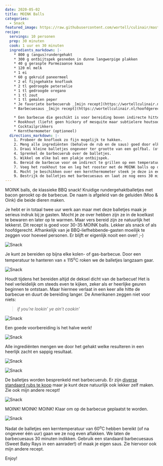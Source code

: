 ```yaml
---
date: 2020-05-02
title: MOINK Balls
categories:
  - Snack
featured_image: https://raw.githubusercontent.com/wortell/culinair/master/fotos/moinkballs/_MG_9945.jpg
recipe:
  servings: 10 personen
  prep: 30 minuten
  cook: 1 uur en 30 minuten
  ingredients_markdown: |-
    * 800 g (angus)rundergehakt
    * 300 g ontbijtspek gesneden in dunne langwerpige plakken
    * 40 g geraspte Parmezaanse kaas
    * 120 ml melk
    * 1 ei
    * 60 g gekruid paneermeel
    * 2 el fijngehakte knoflook
    * 2 tl gedroogde peterselie
    * 1 tl gedroogde oregano
    * 1 tl zout
    * 1 tl gemalen peper
    * Je favoriete barbecuerub _[mijn recept](https://wortellculinair.nl/hoofdgerecht/2020/05/01/bbq-dry-rub/)_
    * Barbecuesaus _[mijn recept](https://wortellculinair.nl/hoofdgerecht/2020/05/01/homemade-bbq-saus/)_

    * Een barbecue die geschikt is voor bereiding boven indirecte hitte. Dit betekend dat het vlees niet rechtstreeks blootgesteld wordt aan de hittebron. We willen de barbecue op een lage temperatuur (± 115<sup>o</sup>C) houden en het vlees langzaam gaar roken. Voor tips over hoe dit te doen zie bijvoorbeeld de [website van Weber](https://www.weber.com/NL/nl/tips-tricks/grillmethoden/weber-49375.html). De brandstof (gas of kolen) maakt niet uit maar het is wel belangrijk dat we rook kunnen toevoegen. Bij kolen gebruik je hiervoor houtsnippers of _‘chunks’_, en voor electrische barbecue dien je zogenaamde _‘smoker box’_ te gebruiken. Bij een electrische barebecue is het helaas niet mogelijk om te roken. Je zou nog steeds de MOINK balls kunnen bereiden maar mist hierbij de rooksmaak.
    * Rookhout (liefst geen hickory of mesquite maar subtielere houtsoorten zoals appel of kers) 
    * Cocktailprikkers
    * Kernthermometer (optioneel)
  directions_markdown: |-
    1. Probeer de knoflook zo fijn mogelijk te hakken.
    2. Meng alle ingrediënten (behalve de rub en de saus) goed door elkaar in een grote kom.
    3. Draai kleine balletjes ongeveer ter grootte van een golfbal. (of weeg ze af 35 g per stuk zoals ik dat doe #OCD)
    4. Sprenkel de barbecuerub over de balletjes.
    5. Wikkel om elke bal een plakje ontbijspek.
    6. Bereid de barbecue voor om indirect te grillen op een temperatuur van ± 115<sup>o</sup>C. Voor een standaard kogelbarbecue kun je eventueel de _“snake method”_ gebruiken om te zorgen voor een lage constante temperatuur. Er zijn online genoeg artikelen en videos te vinden over _“low and slow”_ barebecuen.
    7. Voeg het rookhout toe en leg het rooster met de MOINK balls op de barbecue.
    8. Mocht je beschikken over een kernthermometer steek je deze in een van de balletjes totdat ze een temperatuur van 60<sup>o</sup>C. Mocht je deze niet hebben houdt dan ongeveer één uur aan.
    9. Bestrijk de balletjes met barbecuesaus en laat ze nog eens 30 minuten liggen. Daarna haal je ze van de barbecue.
---
```

MOINK balls, de klassieke BBQ snack! Kruidige rundergehaktballetjes met bacon gerookt op de barbecue. De naam is afgeleid van de geluiden (Moo & Oink) die beide dieren maken.

Je hebt er in totaal twee uur werk aan maar met deze balletjes maak je serieus indruk bij je gasten. Mocht je ze over hebben zijn ze in de koelkast te bewaren en later op te warmen. Maar vers bereid zijn ze natuurlijk het lekkerst.
Dit recept is goed voor 30-35 MOINK balls. Lekker als snack of als hoofdgerecht. Afhankelijk van je BBQ-liefhebbende-gasten moeilijk te zeggen voor hoeveel personen. Er blijft er eigenlijk nooit een over! ;-)

![Snack](https://raw.githubusercontent.com/wortell/culinair/master/fotos/moinkballs/_MG_9920.jpg)

Je kunt ze bereiden op bijna elke kolen- of gas-barbecue. Door een temperatuur te hanteren van ± 115<sup>o</sup>C roken we de balletjes langzaam gaar.

![Snack](https://raw.githubusercontent.com/wortell/culinair/master/fotos/moinkballs/_MG_9916.jpg)

Houdt tijdens het bereiden altijd de deksel dicht van de barbecue! Het is heel verleidelijk om steeds even te kijken, zeker als er heerlijke geuren beginnen te ontstaan. Maar hiermee verlaat in een keer alle hitte de barbecue en duurt de bereiding langer. De Amerikanen zeggen niet voor niets: 
> _if you’re lookin’ ye ain’t cookin’_

![Snack](https://raw.githubusercontent.com/wortell/culinair/master/fotos/moinkballs/_MG_9881.jpg)

Een goede voorbereiding is het halve werk!

![Snack](https://raw.githubusercontent.com/wortell/culinair/master/fotos/moinkballs/_MG_9893.jpg)

Alle ingrediënten mengen we door het gehakt welke resulteren in een heerlijk zacht en sappig resultaat.

![Snack](https://raw.githubusercontent.com/wortell/culinair/master/fotos/moinkballs/_MG_9901.jpg)

![Snack](https://raw.githubusercontent.com/wortell/culinair/master/fotos/moinkballs/_MG_9905.jpg)

De balletjes worden besprenkeld met barbecuerub. Er zijn [diverse standaard rubs te koop](https://www.bbquality.nl/product-cat/rubs/) maar je kunt deze natuurlijk ook lekker zelf maken. Zie ook mijn andere recept!

![Snack](https://raw.githubusercontent.com/wortell/culinair/master/fotos/moinkballs/_MG_9911.jpg)

MOINK! MOINK! MOINK! Klaar om op de barbecue geplaatst te worden.

![Snack](https://raw.githubusercontent.com/wortell/culinair/master/fotos/moinkballs/_MG_9933.jpg)

Nadat de balletjes een kerntemperatuur van 60<sup>o</sup>C hebben bereikt (of na ongeveer één uur) gaan we ze nog even aflakken. We laten de barbecuesaus 30 minuten indikken.
Gebruik een standaard barbecuesaus (Sweet Baby Rays in een aanrader!) of maak je eigen saus. Zie hiervoor ook mijn andere recept.

Enjoy!